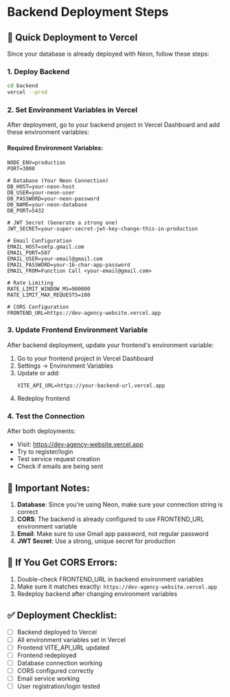 # Backend Deployment Steps

## 🚀 Quick Deployment to Vercel

Since your database is already deployed with Neon, follow these steps:

### 1. Deploy Backend

```bash
cd backend
vercel --prod
```

### 2. Set Environment Variables in Vercel

After deployment, go to your backend project in Vercel Dashboard and add these environment variables:

#### Required Environment Variables:

```env
NODE_ENV=production
PORT=3000

# Database (Your Neon Connection)
DB_HOST=your-neon-host
DB_USER=your-neon-user
DB_PASSWORD=your-neon-password
DB_NAME=your-neon-database
DB_PORT=5432

# JWT Secret (Generate a strong one)
JWT_SECRET=your-super-secret-jwt-key-change-this-in-production

# Email Configuration
EMAIL_HOST=smtp.gmail.com
EMAIL_PORT=587
EMAIL_USER=your-email@gmail.com
EMAIL_PASSWORD=your-16-char-app-password
EMAIL_FROM=Function Call <your-email@gmail.com>

# Rate Limiting
RATE_LIMIT_WINDOW_MS=900000
RATE_LIMIT_MAX_REQUESTS=100

# CORS Configuration
FRONTEND_URL=https://dev-agency-website.vercel.app
```

### 3. Update Frontend Environment Variable

After backend deployment, update your frontend's environment variable:

1. Go to your frontend project in Vercel Dashboard
2. Settings → Environment Variables
3. Update or add:
   ```
   VITE_API_URL=https://your-backend-url.vercel.app
   ```
4. Redeploy frontend

### 4. Test the Connection

After both deployments:
- Visit: https://dev-agency-website.vercel.app
- Try to register/login
- Test service request creation
- Check if emails are being sent

## 🔧 Important Notes:

1. **Database**: Since you're using Neon, make sure your connection string is correct
2. **CORS**: The backend is already configured to use FRONTEND_URL environment variable
3. **Email**: Make sure to use Gmail app password, not regular password
4. **JWT Secret**: Use a strong, unique secret for production

## 🐛 If You Get CORS Errors:

1. Double-check FRONTEND_URL in backend environment variables
2. Make sure it matches exactly: `https://dev-agency-website.vercel.app`
3. Redeploy backend after changing environment variables

## ✅ Deployment Checklist:

- [ ] Backend deployed to Vercel
- [ ] All environment variables set in Vercel
- [ ] Frontend VITE_API_URL updated
- [ ] Frontend redeployed
- [ ] Database connection working
- [ ] CORS configured correctly
- [ ] Email service working
- [ ] User registration/login tested
